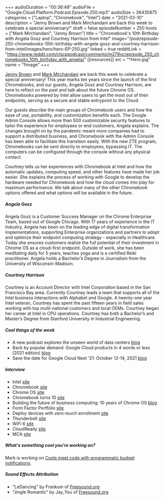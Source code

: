 +++
audioDuration = "00:36:48"
audioFile = "Google.Cloud.Platform.Podcast.Episode.250.mp3"
audioSize = 36435875
categories = ["Laptop", "Chromebook", "Intel"]
date = "2021-03-10"
description = "Jenny Brown and Mark Mirchandani are back this week to celebrate a special anniversary!"
draft = false
episodeNumber = 250
hosts = ["Mark Mirchandani", "Jenny Brown"]
title = "Chromebook's 10th Birthday with Angela Gosz and Courtney Harrison from Intel"
image="/post/episode-250-chromebooks-10th-birthday-with-angela-gosz-and-courtney-harrison-from-intel/images/hero/hero-EP-250.jpg"
linked = true
redditLink = "https://www.reddit.com/r/gcppodcast/comments/m279vc/episode_250_chromebooks_10th_birthday_with_angela/"
[[resources]]
  src = "**Hero*.jpg"
  name = "fimage"
+++

[Jenny Brown](https://twitter.com/jbrojbrojbro) and [Mark Mirchandani](https://twitter.com/markmirch) are back this week to celebrate a special anniversary! This year marks ten years since the launch of the first Chromebooks, and our guests, Angela Gosz and Courtney Harrison, are here to reflect on the past and talk about the future Chrome OS.  Chromebooks powered by Intel allow users to get the most out of their endpoints, serving as a secure and stable entrypoint to the Cloud.

Our guests describe the main groups of Chromebook users and how the ease of use, portability, and customization benefits each. The Google Admin Console allows more than 500 customizable security features to tailor the experience for employees or end customers, Angela explains. The changes brought on by the pandemic meant more companies had to support a distributed business, and Chromebook with the Admin Console has been able to facilitate this transition easily. With the new ZTE program, Chromebooks can be sent directly to employees, bypassing IT. The computers can be configured through the console without any physical contact.

Courtney tells us her experiences with Chromebook at Intel and how the automatic updates, computing speed, and other features have made her job easier. She explains the process of working with Google to develop the hardware needed for Chromebook and how the cloud comes into play for maximum performance. We talk about many of the other Chromebook options offered and what options will be available in the future.

##### Angela Gosz

Angela Gosz is a Customer Success Manager on the Chrome Enterprise Team, based out of Google Chicago. With 17 years of experience in the IT Industry, Angela has been on the leading edge of digital transformation implementations, supporting Enterprise organizations and partners to adopt and optimize their endpoint computing strategy - especially in Healthcare. Today she ensures customers realize the full potential of their investment in Chrome OS as a cloud-first endpoint. Outside of work, she has been meditating daily for 5 years, teaches yoga and is a certified Reiki practitioner. Angela holds a Bachelor’s Degree in Journalism from the University of Wisconsin-Madison.

##### Courtney Harrison

Courtney is an Account Director with Intel Corporation based in the San Francisco Bay area. Currently Courtney leads a team that supports all of the Intel business interactions with Alphabet and Google. A twenty-one year Intel veteran, Courtney has spent the past fifteen years in field sales working with top multi-national customers and local OEMs. Courtney began her career at Intel in CPU operations. Courtney has both a Bachelor’s and Master’s Degree from Stanford University in Industrial Engineering.

##### Cool things of the week

* A new podcast explores the unseen world of data centers [blog](https://blog.google/inside-google/infrastructure/where-the-internet-lives-new-podcast/)
* Back by popular demand: Google Cloud products in 4 words or less (2021 edition) [blog](https://cloud.google.com/blog/topics/developers-practitioners/back-popular-demand-google-cloud-products-4-words-or-less-2021-edition)
* Save the date for Google Cloud Next ‘21: October 12-14, 2021 [blog](https://cloud.google.com/blog/topics/google-cloud-next/announcing-google-cloud-next21)

##### Interview

* Intel [site](https://www.intel.com/content/www/us/en/homepage.html)
* Chromebook [site](https://www.google.com/chromebook/)
* Chrome OS [site](https://www.google.com/chromebook/chrome-os/)
* Chromebook turns 10 [site](https://www.google.com/chromebook/10th-birthday/)
* Building the future of business computing: 10 years of Chrome OS [blog](https://cloud.google.com/blog/products/chrome-enterprise/10thbirthday-chromeos-enterprise)
* Form Factor Portfolio [site](https://chromeenterprise.google/devices/)
* Deploy devices with zero-touch enrollment [site](https://support.google.com/a/answer/9508498?hl=en)
* Thunderbolt [site](https://www.intel.com/content/www/us/en/products/docs/io/thunderbolt/thunderbolt-technology-general.html)
* WiFi 6 [site](https://www.intel.com/content/www/us/en/products/wireless/wi-fi-6-series.html?wapkw=wifi%206)
* CloudReady [site](https://www.neverware.com/freedownload#intro-text)
* MCA [site](https://chromeenterprise.google/moderncomputing/)

##### What's something cool you're working on?

Mark is working on [Costs meet code with programmatic budget notifications](https://cloud.google.com/blog/topics/developers-practitioners/costs-meet-code-programmatic-budget-notifications).

##### Sound Effects Attribution

* "LeDancing" by Frankum of [Freesound.org](https://Freesound.org)
* "Jingle Romantic" by Jay_You of [Freesound.org](https://Freesound.org)
 